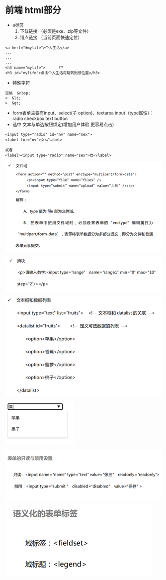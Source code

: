 # 前端 html部分
* a标签
   1. 下载链接 （必须是exe、zip等文件）
   2. 锚点链接 （当前页面快速定位）
```
<a herf="#mylife">个人生活</a>	
...
...
...	
<h3 name="mylife">		??
<h3 id="mylife">点击个人生活将跳转到该位置</h3>
```

* 特殊字符
```
空格  &nbsp;
<  &lt;
>  &gt;
```

* form表单主要有input、select(子 option)、textarea
	input（type属性）：	radio checkbox text button
* 选中 文本与单选按钮绑定(增加用户体验 更容易点击)
```
<input type="radio" id="nv" name="sex">
<label for="nv">女</label>

或者
<label><input type="radio" name="sex">女</label>
```



![image-20201015092926323](../../image/image-20201015092926323.png)

![image-20201015093405555](../../image/image-20201015093405555.png)

![image-20201015093622200](../../image/image-20201015093622200.png)

![image-20201015093723875](../../image/image-20201015093723875.png)

![image-20201015093800038](../../image/image-20201015093800038.png)

![image-20201015102738217](../../image/image-20201015102738217.png)